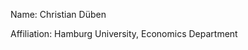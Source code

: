 Name: Christian Düben

Affiliation: Hamburg University, Economics Department

<!---
ChristianDueben/ChristianDueben is a ✨ special ✨ repository because its `README.md` (this file) appears on your GitHub profile.
You can click the Preview link to take a look at your changes.
--->
